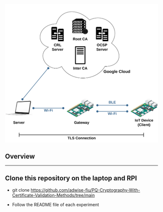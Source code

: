 <div align="center">
	<img src="https://github.com/adwise-fiu/PQ-Cryptography-With-Certificate-Validation-Methods/blob/main/Pictures/Approach.png" alt="Approach" width="600" height="auto">
</div>


## Overview
----
Clone this repository on the laptop and RPI
----
- git clone https://github.com/adwise-fiu/PQ-Cryptography-With-Certificate-Validation-Methods/tree/main

- Follow the README file of each experiment
